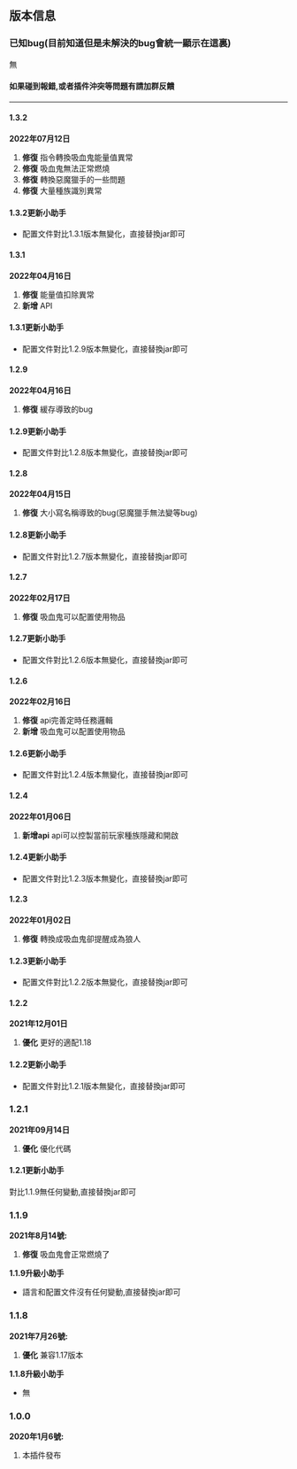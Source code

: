 ## 版本信息

### 已知bug(目前知道但是未解決的bug會統一顯示在這裏)
無
#### 如果碰到報錯,或者插件沖突等問題有請加群反饋

------------
#### 1.3.2
**2022年07月12日**
1. **修復** 指令轉換吸血鬼能量值異常
2. **修復** 吸血鬼無法正常燃燒
3. **修復** 轉換惡魔獵手的一些問題
4. **修復** 大量種族識別異常

#### 1.3.2更新小助手
- 配置文件對比1.3.1版本無變化，直接替換jar即可

#### 1.3.1
**2022年04月16日**
1. **修復** 能量值扣除異常
2. **新增** API

#### 1.3.1更新小助手
- 配置文件對比1.2.9版本無變化，直接替換jar即可

#### 1.2.9
**2022年04月16日**
1. **修復** 緩存導致的bug

#### 1.2.9更新小助手
- 配置文件對比1.2.8版本無變化，直接替換jar即可

#### 1.2.8
**2022年04月15日**
1. **修復** 大小寫名稱導致的bug(惡魔獵手無法變等bug)

#### 1.2.8更新小助手
- 配置文件對比1.2.7版本無變化，直接替換jar即可

#### 1.2.7
**2022年02月17日**
1. **修復** 吸血鬼可以配置使用物品

#### 1.2.7更新小助手
- 配置文件對比1.2.6版本無變化，直接替換jar即可

#### 1.2.6
**2022年02月16日**
1. **修復** api完善定時任務邏輯
2. **新增** 吸血鬼可以配置使用物品

#### 1.2.6更新小助手
- 配置文件對比1.2.4版本無變化，直接替換jar即可

#### 1.2.4
**2022年01月06日**
1. **新增api** api可以控製當前玩家種族隱藏和開啟

#### 1.2.4更新小助手
- 配置文件對比1.2.3版本無變化，直接替換jar即可

#### 1.2.3
**2022年01月02日**
1. **修復** 轉換成吸血鬼卻提醒成為狼人

#### 1.2.3更新小助手
- 配置文件對比1.2.2版本無變化，直接替換jar即可

#### 1.2.2
**2021年12月01日**
1. **優化** 更好的適配1.18

#### 1.2.2更新小助手
- 配置文件對比1.2.1版本無變化，直接替換jar即可

### 1.2.1
**2021年09月14日**
1. **優化** 優化代碼

#### 1.2.1更新小助手
對比1.1.9無任何變動,直接替換jar即可

### 1.1.9
**2021年8月14號:**
1. **修復** 吸血鬼會正常燃燒了

**1.1.9升級小助手**
- 語言和配置文件沒有任何變動,直接替換jar即可

### 1.1.8
**2021年7月26號:**
1. **優化** 兼容1.17版本

**1.1.8升級小助手**
- 無

### 1.0.0
**2020年1月6號:**
1. 本插件發布